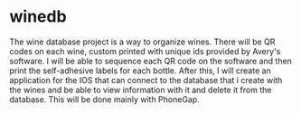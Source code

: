 winedb
======
The wine database project is a way to organize wines.
There will be QR codes on each wine, custom printed with unique ids provided by Avery's software.
I will be able to sequence each QR code on the software and then print the self-adhesive labels for each bottle.
After this, I will create an application for the IOS that can connect to the database that i create with the wines
and be able to view information with it and delete it from the database. This will be done mainly with PhoneGap.
